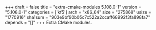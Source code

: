 +++
draft = false
title = "extra-cmake-modules 5.108.0-1"
version = "5.108.0-1"
categories = ['kf5']
arch = "x86_64"
size = "275868"
usize = "1770916"
sha1sum = "903e9bf90b05c7c522a2ccaff68992f3fa898fa7"
depends = "[]"
+++
Extra CMake modules.